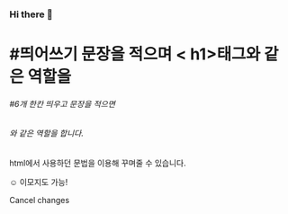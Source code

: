 ### Hi there 👋


# #띄어쓰기 문장을 적으며 < h1>태그와 같은 역할을
###### #6개 한칸 띄우고 문장을 적으면 <h6>와 같은 역할을 합니다.

  <p>
    html에서 사용하던 문법을 이용해 꾸며줄 수 있습니다.
  </p>
  <p>
  ☺️ 이모지도 가능!
  </p>

Cancel changes

<!--
**mickey530/mickey530** is a ✨ _special_ ✨ repository because its `README.md` (this file) appears on your GitHub profile.

Here are some ideas to get you started:

- 🔭 I’m currently working on ...
- 🌱 I’m currently learning ...
- 👯 I’m looking to collaborate on ...
- 🤔 I’m looking for help with ...
- 💬 Ask me about ...
- 📫 How to reach me: ...
- 😄 Pronouns: ...
- ⚡ Fun fact: ...
-->
